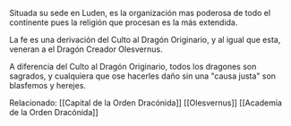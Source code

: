 
Situada su sede en Luden, es la organización mas poderosa de todo el continente pues la religión que procesan es la más extendida.

La fe es una derivación del Culto al Dragón Originario, y al igual que esta, veneran a el Dragón Creador Olesvernus.

A diferencia del Culto al Dragón Originario, todos los dragones son sagrados, y cualquiera que ose hacerles daño sin una "causa justa" son blasfemos y herejes.

Relacionado:
[[Capital de la Orden Dracónida]]
[[Olesvernus]]
[[Academia de la Orden Dracónida]]